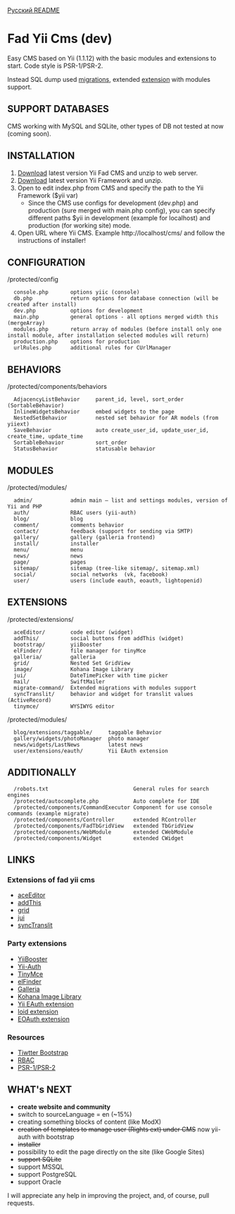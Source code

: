 [Русский README](https://github.com/magefad/yiicms/blob/master/README_RU.md)

Fad Yii Cms (dev)
===================

Easy CMS based on Yii (1.1.12) with the basic modules and extensions to start. Code style is PSR-1/PSR-2.

Instead SQL dump used [migrations](http://www.yiiframework.com/doc/guide/1.1/ru/database.migration),
extended [extension](https://github.com/yiiext/migrate-command) with modules support.

SUPPORT DATABASES
------------
CMS working with MySQL and SQLite, other types of DB not tested at now (coming soon).

INSTALLATION
------------

1. [Download](https://github.com/magefad/yiicms/archive/master.zip) latest version Yii Fad CMS and unzip to web server.
2. [Download](http://yii.googlecode.com/files/yii-1.1.13.e9e4a0.tar.gz) latest version Yii Framework and unzip.
3. Open to edit index.php from CMS and specify the path to the Yii Framework ($yii var)
   * Since the CMS use configs for development (dev.php) and production (sure merged with main.php config),
   you can specify different paths $yii in development (example for localhost) and production (for working site) mode.
4. Open URL where Yii CMS. Example http://localhost/cms/ and follow the instructions of installer!

CONFIGURATION
------------

/protected/config

      console.php       options yiic (console)
      db.php            return options for database connection (will be created after install)
      dev.php           options for development
      main.php          general options - all options merged width this (mergeArray)
      modules.php       return array of modules (before install only one install module, after installation selected modules will return)
      production.php    options for production
      urlRules.php      additional rules for CUrlManager

BEHAVIORS
------------

/protected/components/behaviors

      AdjacencyListBehavior     parent_id, level, sort_order (SortableBehavior)
      InlineWidgetsBehavior     embed widgets to the page
      NestedSetBehavior         nested set behavior for AR models (from yiiext)
      SaveBehavior              auto create_user_id, update_user_id, create_time, update_time
      SortableBehavior          sort_order
      StatusBehavior            statusable behavior

MODULES
------------

/protected/modules/

      admin/            admin main — list and settings modules, version of Yii and PHP
      auth/             RBAC users (yii-auth)
      blog/             blog
      comment/          comments behavior
      contact/          feedback (support for sending via SMTP)
      gallery/          gallery (galleria frontend)
      install/          installer
      menu/             menu
      news/             news
      page/             pages
      sitemap/          sitemap (tree-like sitemap/, sitemap.xml)
      social/           social networks  (vk, facebook)
      user/             users (include eauth, eoauth, lightopenid)

EXTENSIONS
------------

/protected/extensions/

      aceEditor/        code editor (widget)
      addThis/          social buttons from addThis (widget)
      bootstrap/        yiiBooster
      elFinder/         file manager for tinyMce
      galleria/         galleria
      grid/             Nested Set GridView
      image/            Kohana Image Library
      jui/              DateTimePicker with time picker
      mail/             SwiftMailer
      migrate-command/  Extended migrations with modules support
      syncTranslit/     behavior and widget for translit values (ActiveRecord)
      tinymce/          WYSIWYG editor

/protected/modules/

      blog/extensions/taggable/     taggable Behavior
      gallery/widgets/photoManager  photo manager
      news/widgets/LastNews         latest news
      user/extensions/eauth/        Yii EAuth extension

ADDITIONALLY
------------
      /robots.txt                           General rules for search engines
      /protected/autocomplete.php           Auto complete for IDE
      /protected/components/CommandExecutor Component for use console commands (example migrate)
      /protected/components/Controller      extended RController
      /protected/components/FadTbGridView   extended TbGridView
      /protected/components/WebModule       extended CWebModule
      /protected/components/Widget          extended CWidget

LINKS
------------

### Extensions of fad yii cms

* [aceEditor](http://ace.ajax.org/)
* [addThis](http://www.addthis.com/)
* [grid](http://ludo.cubicphuse.nl/jquery-plugins/treeTable/doc/)
* [jui](http://trentrichardson.com/examples/timepicker/)
* [syncTranslit](http://snowcore.net/synctranslit)

### Party extensions

* [YiiBooster](http://yii-booster.clevertech.biz/)
* [Yii-Auth](http://www.yiiframework.com/extension/auth/)
* [TinyMce](http://www.yiiframework.com/extension/newtinymce/)
* [elFinder](http://elfinder.org/)
* [Galleria](http://www.yiiframework.com/extension/galleria/)
* [Kohana Image Library](http://www.yiiframework.com/extension/image/)
* [Yii EAuth extension](https://github.com/Nodge/yii-eauth)
* [loid extension](http://www.yiiframework.com/extension/loid)
* [EOAuth extension](http://www.yiiframework.com/extension/eoauth)

### Resources

* [Tiwtter Bootstrap](http://twitter.github.com/bootstrap/)
* [RBAC](http://en.wikipedia.org/wiki/Role-based_access_control)
* [PSR-1/PSR-2](https://github.com/php-fig/fig-standards/blob/master/accepted/)

WHAT's NEXT
------------

* **create website and community**
* switch to sourceLanguage = en (~15%)
* creating something blocks of content (like ModX)
* ~~creation of templates to manage user (Rights ext) under CMS~~ now yii-auth with bootstrap
* ~~installer~~
* possibility to edit the page directly on the site (like Google Sites)
* ~~support SQLite~~
* support MSSQL
* support PostgreSQL
* support Oracle

I will appreciate any help in improving the project, and, of course, pull requests.
